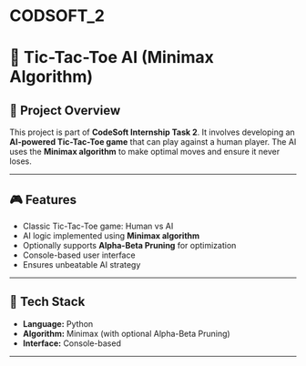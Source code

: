 # CODSOFT_2
# 🧠 Tic-Tac-Toe AI (Minimax Algorithm)

## 📌 Project Overview
This project is part of **CodeSoft Internship Task 2**. It involves developing an **AI-powered Tic-Tac-Toe game** that can play against a human player. The AI uses the **Minimax algorithm** to make optimal moves and ensure it never loses.

---

## 🎮 Features
- Classic Tic-Tac-Toe game: Human vs AI
- AI logic implemented using **Minimax algorithm**
- Optionally supports **Alpha-Beta Pruning** for optimization
- Console-based user interface
- Ensures unbeatable AI strategy

---

## 🧠 Tech Stack
- **Language:** Python
- **Algorithm:** Minimax (with optional Alpha-Beta Pruning)
- **Interface:** Console-based

---




